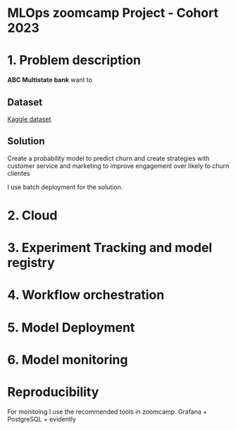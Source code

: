 # MLOps zoomcamp Project - Cohort 2023

# 1. Problem description



**ABC Multistate bank**  want to

## Dataset

[Kaggle dataset](https://www.kaggle.com/datasets/gauravtopre/bank-customer-churn-dataset)

## Solution

Create a probability model to predict churn and create strategies with customer service and marketing to improve engagement over likely to churn clientes

I use batch deployment for the solution.

# 2. Cloud
# 3. Experiment Tracking and model registry
# 4. Workflow orchestration
# 5. Model Deployment
# 6. Model monitoring

# Reproducibility


For monitoing I use the recommended tools in zoomcamp. Grafana + PostgreSQL + evidently

